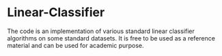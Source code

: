 Linear-Classifier
=================

The code is an implementation of various standard linear classifier algorithms on some standard datasets.
It is free to be used as a reference material and can be used for academic purpose.
